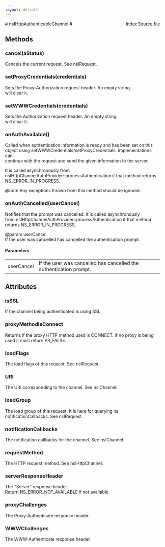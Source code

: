 ```yaml
---
layout: default
---
```

<div class='links' style='float:right'><a href="../index.html">Index</a>
<a href="http://dxr.mozilla.org/mozilla-central/source/netwerk/protocol/http/nsIHttpAuthenticableChannel.idl">Source file</a>
</div>
# nsIHttpAuthenticableChannel #

## Methods ##

### cancel(aStatus) ###
  
Cancels the current request. See nsIRequest.  
  

### setProxyCredentials(credentials) ###
  
Sets the Proxy-Authorization request header. An empty string  
will clear it.  
  

### setWWWCredentials(credentials) ###
  
Sets the Authorization request header. An empty string  
will clear it.  
  

### onAuthAvailable() ###
  
Called when authentication information is ready and has been set on this  
object using setWWWCredentials/setProxyCredentials. Implementations can  
continue with the request and send the given information to the server.  
  
It is called asynchronously from  
nsIHttpChannelAuthProvider::processAuthentication if that method returns  
NS_ERROR_IN_PROGRESS.  
  
@note  Any exceptions thrown from this method should be ignored.  
  

### onAuthCancelled(userCancel) ###
  
Notifies that the prompt was cancelled. It is called asynchronously  
from nsIHttpChannelAuthProvider::processAuthentication if that method  
returns NS_ERROR_IN_PROGRESS.  
  
@param userCancel  
       If the user was cancelled has cancelled the authentication prompt.  
  

#### Parameters ####

<table>

<tr>
<td>userCancel</td>
<td>       If the user was cancelled has cancelled the authentication prompt.  
</td>
</tr>

</table>

## Attributes ##

### isSSL ###
  
If the channel being authenticated is using SSL.  
  

### proxyMethodIsConnect ###
  
Returns if the proxy HTTP method used is CONNECT. If no proxy is being  
used it must return PR_FALSE.  
  

### loadFlags ###
  
The load flags of this request. See nsIRequest.  
  

### URI ###
  
The URI corresponding to the channel. See nsIChannel.  
  

### loadGroup ###
  
The load group of this request. It is here for querying its  
notificationCallbacks. See nsIRequest.  
  

### notificationCallbacks ###
  
The notification callbacks for the channel. See nsIChannel.  
  

### requestMethod ###
  
The HTTP request method. See nsIHttpChannel.  
  

### serverResponseHeader ###
  
The "Server" response header.  
Return NS_ERROR_NOT_AVAILABLE if not available.  
  

### proxyChallenges ###
  
The Proxy-Authenticate response header.  
  

### WWWChallenges ###
  
The WWW-Authenticate response header.  
  
